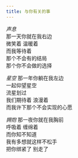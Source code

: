 ```yaml
---
title: 与你有关的事
---
```


*声息*  
那一天你就在我右边  
微笑着 温暖着  
而我等待着  
那个不会有的结局  
那个你不会做的选择  

*星空*
那一年你躺在我左边  
一起仰望星空  
流星划过  
我们期待着 浪漫着  
而我许下那个不会实现的心愿  

*拥抱*
那一夜你就在我胸前  
呼吸着 缠绵着  
而你知不知道  
我有多想就这样不松手  
把你绑紧了 别走了  
